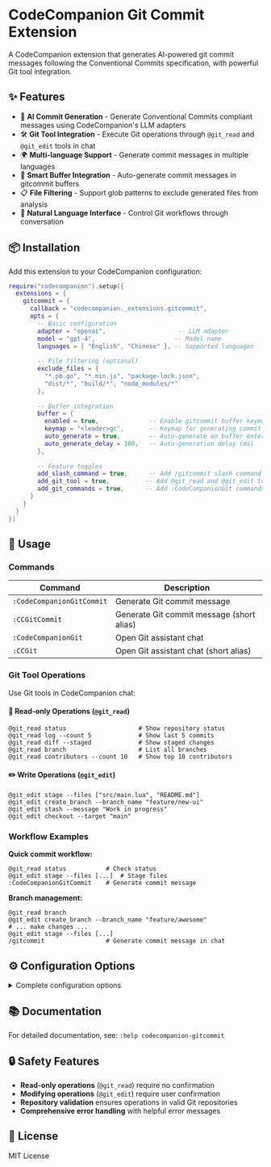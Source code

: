 # CodeCompanion Git Commit Extension

A CodeCompanion extension that generates AI-powered git commit messages following the Conventional Commits specification, with powerful Git tool integration.

## ✨ Features

- 🤖 **AI Commit Generation** - Generate Conventional Commits compliant messages using CodeCompanion's LLM adapters
- 🛠️ **Git Tool Integration** - Execute Git operations through `@git_read` and `@git_edit` tools in chat
- 🌍 **Multi-language Support** - Generate commit messages in multiple languages
- 📝 **Smart Buffer Integration** - Auto-generate commit messages in gitcommit buffers
- 📋 **File Filtering** - Support glob patterns to exclude generated files from analysis
- 💬 **Natural Language Interface** - Control Git workflows through conversation

## 📦 Installation

Add this extension to your CodeCompanion configuration:

```lua
require("codecompanion").setup({
  extensions = {
    gitcommit = {
      callback = "codecompanion._extensions.gitcommit",
      opts = {
        -- Basic configuration
        adapter = "openai",                    -- LLM adapter
        model = "gpt-4",                      -- Model name
        languages = { "English", "Chinese" }, -- Supported languages
        
        -- File filtering (optional)
        exclude_files = { 
          "*.pb.go", "*.min.js", "package-lock.json",
          "dist/*", "build/*", "node_modules/*"
        },
        
        -- Buffer integration
        buffer = {
          enabled = true,              -- Enable gitcommit buffer keymaps
          keymap = "<leader>gc",       -- Keymap for generating commit messages
          auto_generate = true,        -- Auto-generate on buffer enter
          auto_generate_delay = 100,   -- Auto-generation delay (ms)
        },
        
        -- Feature toggles
        add_slash_command = true,      -- Add /gitcommit slash command
        add_git_tool = true,          -- Add @git_read and @git_edit tools
        add_git_commands = true,      -- Add :CodeCompanionGit commands
      }
    }
  }
})
```

## 🚀 Usage

### Commands

| Command | Description |
|---------|-------------|
| `:CodeCompanionGitCommit` | Generate Git commit message |
| `:CCGitCommit` | Generate Git commit message (short alias) |
| `:CodeCompanionGit` | Open Git assistant chat |
| `:CCGit` | Open Git assistant chat (short alias) |

### Git Tool Operations

Use Git tools in CodeCompanion chat:

#### 📖 Read-only Operations (`@git_read`)

```
@git_read status                    # Show repository status
@git_read log --count 5             # Show last 5 commits
@git_read diff --staged             # Show staged changes
@git_read branch                    # List all branches
@git_read contributors --count 10   # Show top 10 contributors
```

#### ✏️ Write Operations (`@git_edit`)

```
@git_edit stage --files ["src/main.lua", "README.md"]
@git_edit create_branch --branch_name "feature/new-ui"
@git_edit stash --message "Work in progress"
@git_edit checkout --target "main"
```

### Workflow Examples

**Quick commit workflow:**
```
@git_read status           # Check status
@git_edit stage --files [...]  # Stage files
:CodeCompanionGitCommit    # Generate commit message
```

**Branch management:**
```
@git_read branch
@git_edit create_branch --branch_name "feature/awesome"
# ... make changes ...
@git_edit stage --files [...]
/gitcommit                 # Generate commit message in chat
```

## ⚙️ Configuration Options

<details>
<summary>Complete configuration options</summary>

```lua
opts = {
  adapter = "openai",                           -- LLM adapter
  model = "gpt-4",                             -- Model name
  languages = { "English", "Chinese" },        -- Supported languages list
  exclude_files = { "*.min.js", "dist/*" },   -- Excluded file patterns
  add_slash_command = true,                    -- Add /gitcommit command
  add_git_tool = true,                        -- Add Git tools
  add_git_commands = true,                    -- Add Git commands
  gitcommit_select_count = 100,               -- Commits shown in /gitcommit
  git_tool_auto_submit_errors = false,       -- Auto-submit errors to LLM
  git_tool_auto_submit_success = false,      -- Auto-submit success to LLM
  buffer = {
    enabled = true,                           -- Enable buffer integration
    keymap = "<leader>gc",                   -- Keymap
    auto_generate = true,                    -- Auto-generate
    auto_generate_delay = 100,              -- Generation delay
  }
}
```

</details>

## 📚 Documentation

For detailed documentation, see: `:help codecompanion-gitcommit`

## 🔒 Safety Features

- **Read-only operations** (`@git_read`) require no confirmation
- **Modifying operations** (`@git_edit`) require user confirmation
- **Repository validation** ensures operations in valid Git repositories
- **Comprehensive error handling** with helpful error messages

## 📄 License

MIT License
